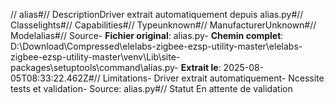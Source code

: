 // alias#// DescriptionDriver extrait automatiquement depuis alias.py#// Classelights#// Capabilities#// Typeunknown#// ManufacturerUnknown#// Modelalias#// Source- **Fichier original**: alias.py- **Chemin complet**: D:\Download\Compressed\elelabs-zigbee-ezsp-utility-master\elelabs-zigbee-ezsp-utility-master\venv\Lib\site-packages\setuptools\command\alias.py- **Extrait le**: 2025-08-05T08:33:22.462Z#// Limitations- Driver extrait automatiquement- Ncessite tests et validation- Source: alias.py#// Statut En attente de validation
